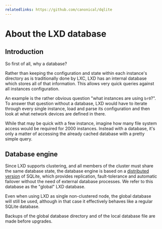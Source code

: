 ```yaml
---
relatedlinks: https://github.com/canonical/dqlite
---
```


# About the LXD database

## Introduction

So first of all, why a database?

Rather than keeping the configuration and state within each instance's
directory as is traditionally done by LXC, LXD has an internal database
which stores all of that information. This allows very quick queries
against all instances configuration.

An example is the rather obvious question "what instances are using `br0`?".
To answer that question without a database, LXD would have to iterate
through every single instance, load and parse its configuration and
then look at what network devices are defined in there.

While that may be quick with a few instance, imagine how many
file system access would be required for 2000 instances. Instead with a
database, it's only a matter of accessing the already cached database
with a pretty simple query.

## Database engine

Since LXD supports clustering, and all members of the cluster must share the
same database state, the database engine is based on a [distributed
version](https://github.com/canonical/dqlite) of SQLite, which provides
replication, fault-tolerance and automatic failover without the need of external
database processes. We refer to this database as the "global" LXD database.

Even when using LXD as single non-clustered node, the global database will still
be used, although in that case it effectively behaves like a regular SQLite
database.

Backups of the global database directory and of the local database file are made
before upgrades.
